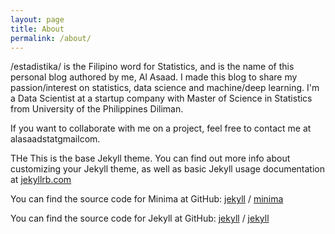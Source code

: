 ```yaml
---
layout: page
title: About
permalink: /about/
---
```

/estadistika/ is the Filipino word for Statistics, and is the name of this personal blog authored by me, Al Asaad.
I made this blog to share my passion/interest on statistics, data science and machine/deep learning.
I'm a Data Scientist at a startup company with Master of Science in Statistics from University of the Philippines Diliman.

If you want to collaborate with me on a project, feel free to contact me at alasaadstat<at>gmail<dot>com.

THe 
This is the base Jekyll theme. You can find out more info about customizing your Jekyll theme, as well as basic Jekyll usage documentation at [jekyllrb.com](https://jekyllrb.com/)

You can find the source code for Minima at GitHub:
[jekyll][jekyll-organization] /
[minima](https://github.com/jekyll/minima)

You can find the source code for Jekyll at GitHub:
[jekyll][jekyll-organization] /
[jekyll](https://github.com/jekyll/jekyll)


[jekyll-organization]: https://github.com/jekyll
